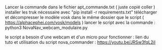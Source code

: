 Lancer la commande dans le fichier apt_commande.txt ( juste copié coller )
installer les truk nécessaire avec "pip install -r requirements.txt"
télécharger et décompresser le modèle vosk dans le même dossier que le script ( https://alphacephei.com/vosk/models )
lancer le script avec la commande : python3 NovaNav_webcam_modulaire.py

le script a besoin d'une webcam et d'un micro pour fonctionner : lien du tuto et utilisation du script nova_commander : https://youtu.be/JRSw3fqL2iI

